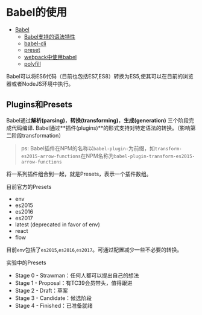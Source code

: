 # Babel的使用

- [Babel](#babel)
    - [Babel支持的语法特性](#babel%E6%94%AF%E6%8C%81%E7%9A%84%E8%AF%AD%E6%B3%95%E7%89%B9%E6%80%A7)
    - [babel-cli](#babel-cli)
    - [preset](#preset)
    - [webpack中使用babel](#webpack%E4%B8%AD%E4%BD%BF%E7%94%A8babel)
    - [polyfill](#polyfill)

Babel可以将ES6代码（目前也包括ES7,ES8）转换为ES5,使其可以在目前的浏览器或者NodeJS环境中执行。

## Plugins和Presets

Babel通过**解析(parsing)**，**转换(transforming)**，**生成(generation)** 三个阶段完成代码编译.
Babel通过**插件(plugins)**的形式支持对特定语法的转换。（影响第二阶段transformation）

> ps: Babel插件在NPM的名称以`babel-plugin-`为前缀，如`transform-es2015-arrow-functions`在NPM名称为`babel-plugin-transform-es2015-arrow-functions`

将一系列插件组合到一起，就是Presets，表示一个插件数组。

目前官方的Presets

- env
- es2015
- es2016
- es2017
- latest (deprecated in favor of env)
- react
- flow

目前`env`包括了`es2015`,`es2016`,`es2017`。可通过配置减少一些不必要的转换。

实验中的Presets

- Stage 0 - Strawman：任何人都可以提出自己的想法
- Stage 1 - Proposal：有TC39会员带头，值得跟进
- Stage 2 - Draft：草案
- Stage 3 - Candidate：候选阶段
- Stage 4 - Finished：已准备就绪
